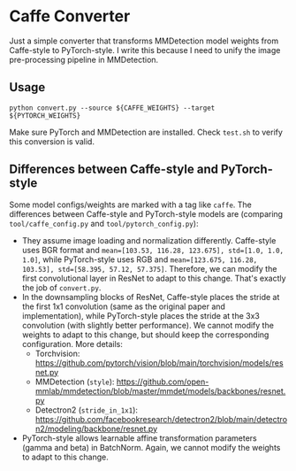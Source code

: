 # Caffe Converter

Just a simple converter that transforms MMDetection model weights from Caffe-style to PyTorch-style. I write this because I need to unify the image pre-processing pipeline in MMDetection.

## Usage

`python convert.py --source ${CAFFE_WEIGHTS} --target ${PYTORCH_WEIGHTS}`

Make sure PyTorch and MMDetection are installed. Check `test.sh` to verify this conversion is valid.

## Differences between Caffe-style and PyTorch-style

Some model configs/weights are marked with a tag like `caffe`. The differences between Caffe-style and PyTorch-style models are (comparing `tool/caffe_config.py` and `tool/pytorch_config.py`):

- They assume image loading and normalization differently. Caffe-style uses BGR format and `mean=[103.53, 116.28, 123.675], std=[1.0, 1.0, 1.0]`, while PyTorch-style uses RGB and `mean=[123.675, 116.28, 103.53], std=[58.395, 57.12, 57.375]`. Therefore, we can modify the first convolutional layer in ResNet to adapt to this change. That's exactly the job of `convert.py`.
- In the downsampling blocks of ResNet, Caffe-style places the stride at the first 1x1 convolution (same as the original paper and implementation), while PyTorch-style places the stride at the 3x3 convolution (with slightly better performance). We cannot modify the weights to adapt to this change, but should keep the corresponding configuration. More details:
    - Torchvision: https://github.com/pytorch/vision/blob/main/torchvision/models/resnet.py
    - MMDetection (`style`): https://github.com/open-mmlab/mmdetection/blob/master/mmdet/models/backbones/resnet.py
    - Detectron2 (`stride_in_1x1`): https://github.com/facebookresearch/detectron2/blob/main/detectron2/modeling/backbone/resnet.py
- PyTorch-style allows learnable affine transformation parameters (gamma and beta) in BatchNorm. Again, we cannot modify the weights to adapt to this change.